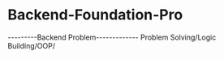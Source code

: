 # Backend-Foundation-Pro


---------Backend Problem-------------
Problem Solving/Logic Building/OOP/
